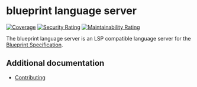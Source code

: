 # blueprint language server

[![Coverage](https://sonarcloud.io/api/project_badges/measure?project=newstack-cloud_bluelink-blueprint-ls&metric=coverage)](https://sonarcloud.io/summary/new_code?id=newstack-cloud_bluelink-blueprint-ls)
[![Security Rating](https://sonarcloud.io/api/project_badges/measure?project=newstack-cloud_bluelink-blueprint-ls&metric=security_rating)](https://sonarcloud.io/summary/new_code?id=newstack-cloud_bluelink-blueprint-ls)
[![Maintainability Rating](https://sonarcloud.io/api/project_badges/measure?project=newstack-cloud_bluelink-blueprint-ls&metric=sqale_rating)](https://sonarcloud.io/summary/new_code?id=newstack-cloud_bluelink-blueprint-ls)

The blueprint language server is an LSP compatible language server for the [Blueprint Specification](https://bluelink.dev/docs/blueprint/specification).

## Additional documentation

- [Contributing](docs/CONTRIBUTING.md)

